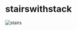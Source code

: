 # stairswithstack

![stairs](https://github.com/HassaanAhmed60211/fluttercourse/assets/106430586/ea50f8aa-886b-4599-beaf-117e7ea9be49)

